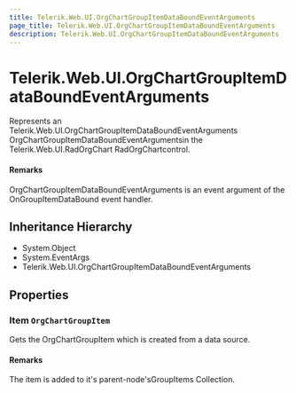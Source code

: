 ```yaml
---
title: Telerik.Web.UI.OrgChartGroupItemDataBoundEventArguments
page_title: Telerik.Web.UI.OrgChartGroupItemDataBoundEventArguments
description: Telerik.Web.UI.OrgChartGroupItemDataBoundEventArguments
---
```


# Telerik.Web.UI.OrgChartGroupItemDataBoundEventArguments

Represents an Telerik.Web.UI.OrgChartGroupItemDataBoundEventArguments OrgChartGroupItemDataBoundEventArgumentsin the Telerik.Web.UI.RadOrgChart RadOrgChartcontrol.

#### Remarks
OrgChartGroupItemDataBoundEventArguments is an event argument of the OnGroupItemDataBound event handler.

## Inheritance Hierarchy

* System.Object
* System.EventArgs
* Telerik.Web.UI.OrgChartGroupItemDataBoundEventArguments

## Properties

###  Item `OrgChartGroupItem`

Gets the OrgChartGroupItem which is created from a data source.

#### Remarks
The item is added to it's parent-node'sGroupItems Collection.

